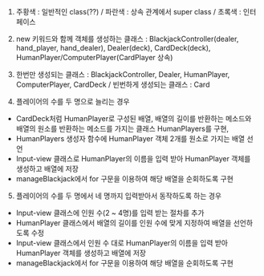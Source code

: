 1. 주황색 : 일반적인 class(??) / 파란색 : 상속 관계에서 super class / 초록색 : 인터페이스
   
2. new 키워드와 함께 객체를 생성하는 클래스 : BlackjackController(dealer, hand_player, hand_dealer), Dealer(deck), CardDeck(deck), HumanPlayer/ComputerPlayer(CardPlayer 상속)

3. 한번만 생성되는 클래스 : BlackjackController, Dealer, HumanPlayer, ComputerPlayer, CardDeck / 빈번하게 생성되는 클래스 : Card

4. 플레이어의 수를 두 명으로 늘리는 경우
 - CardDeck처럼 HumanPlayer로 구성된 배열, 배열의 길이를 반환하는 메소드와 배열의 원소를 반환하는 메소드를 가지는 클래스 HumanPlayers를 구현,
 - HumanPlayers 생성자 함수에 HumanPlayer 객체 2개를 원소로 가지는 배열 선언
 - Input-view 클래스로 HumanPlayer의 이름을 입력 받아 HumanPlayer 객체를 생성하고 배열에 저장
 - manageBlackjack에서 for 구문을 이용하여 해당 배열을 순회하도록 구현

5. 플레이어의 수를 두 명에서 네 명까지 입력받아서 동작하도록 하는 경우
 - Input-view 클래스에 인원 수(2 ~ 4명)를 입력 받는 절차를 추가
 - HumanPlayer 클래스에서 배열의 길이를 인원 수에 맞게 지정하여 배열을 선언하도록 수정
 - Input-view 클래스에서 인원 수 대로 HumanPlayer의 이름을 입력 받아 HumanPlayer 객체를 생성하고 배열에 저장
 - manageBlackjack에서 for 구문을 이용하여 해당 배열을 순회하도록 구현

